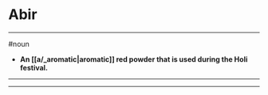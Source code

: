# Abir
---
#noun
- **An [[a/_aromatic|aromatic]] red powder that is used during the Holi festival.**
---
---
